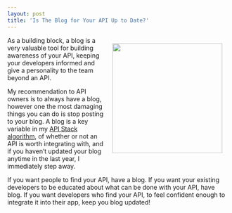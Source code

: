 ```yaml
---
layout: post
title: 'Is The Blog for Your API Up to Date?'
---
```

<p><img style="padding: 15px;" src="http://kinlane-productions.s3.amazonaws.com/api-evangelist/blog_icon.jpg" alt="" width="250" align="right" />As a building block, a blog is a very valuable tool for building awareness of your API, keeping your developers informed and give a personality to the team beyond an API.</p>
<p>My recommendation to API owners is to always have a blog, however one the most damaging things you can do is stop posting to your blog.  A blog is a key variable in my <a title="API Stack Algorithm" href="/2012/03/15/qualifying-for-the-api-stack/">API Stack algorithm</a>, of whether or not an API is worth integrating with, and if you haven&rsquo;t updated your blog anytime in the last year, I immediately step away.</p>
<p>If you want people to find your API, have a blog.  If you want your existing developers to be educated about what can be done with your API, have blog.  If you want developers who find your API, to feel confident enough to integrate it into their app, keep you blog updated!</p>